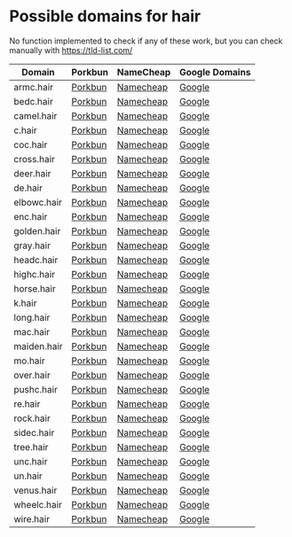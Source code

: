 # Possible domains for hair

No function implemented to check if any of these work, but you can check manually with https://tld-list.com/

| Domain | Porkbun | NameCheap | Google Domains |
|---|---|---|---|
| armc.hair | [Porkbun](https://porkbun.com/checkout/search?prb=e814663da1&tlds=&idnLanguage=&search=search&q=armc.hair) | [Namecheap](https://www.namecheap.com/domains/registration/results/?domain=armc.hair) | [Google](https://domains.google.com/registrar/search?searchTerm=armc.hair) |
| bedc.hair | [Porkbun](https://porkbun.com/checkout/search?prb=e814663da1&tlds=&idnLanguage=&search=search&q=bedc.hair) | [Namecheap](https://www.namecheap.com/domains/registration/results/?domain=bedc.hair) | [Google](https://domains.google.com/registrar/search?searchTerm=bedc.hair) |
| camel.hair | [Porkbun](https://porkbun.com/checkout/search?prb=e814663da1&tlds=&idnLanguage=&search=search&q=camel.hair) | [Namecheap](https://www.namecheap.com/domains/registration/results/?domain=camel.hair) | [Google](https://domains.google.com/registrar/search?searchTerm=camel.hair) |
| c.hair | [Porkbun](https://porkbun.com/checkout/search?prb=e814663da1&tlds=&idnLanguage=&search=search&q=c.hair) | [Namecheap](https://www.namecheap.com/domains/registration/results/?domain=c.hair) | [Google](https://domains.google.com/registrar/search?searchTerm=c.hair) |
| coc.hair | [Porkbun](https://porkbun.com/checkout/search?prb=e814663da1&tlds=&idnLanguage=&search=search&q=coc.hair) | [Namecheap](https://www.namecheap.com/domains/registration/results/?domain=coc.hair) | [Google](https://domains.google.com/registrar/search?searchTerm=coc.hair) |
| cross.hair | [Porkbun](https://porkbun.com/checkout/search?prb=e814663da1&tlds=&idnLanguage=&search=search&q=cross.hair) | [Namecheap](https://www.namecheap.com/domains/registration/results/?domain=cross.hair) | [Google](https://domains.google.com/registrar/search?searchTerm=cross.hair) |
| deer.hair | [Porkbun](https://porkbun.com/checkout/search?prb=e814663da1&tlds=&idnLanguage=&search=search&q=deer.hair) | [Namecheap](https://www.namecheap.com/domains/registration/results/?domain=deer.hair) | [Google](https://domains.google.com/registrar/search?searchTerm=deer.hair) |
| de.hair | [Porkbun](https://porkbun.com/checkout/search?prb=e814663da1&tlds=&idnLanguage=&search=search&q=de.hair) | [Namecheap](https://www.namecheap.com/domains/registration/results/?domain=de.hair) | [Google](https://domains.google.com/registrar/search?searchTerm=de.hair) |
| elbowc.hair | [Porkbun](https://porkbun.com/checkout/search?prb=e814663da1&tlds=&idnLanguage=&search=search&q=elbowc.hair) | [Namecheap](https://www.namecheap.com/domains/registration/results/?domain=elbowc.hair) | [Google](https://domains.google.com/registrar/search?searchTerm=elbowc.hair) |
| enc.hair | [Porkbun](https://porkbun.com/checkout/search?prb=e814663da1&tlds=&idnLanguage=&search=search&q=enc.hair) | [Namecheap](https://www.namecheap.com/domains/registration/results/?domain=enc.hair) | [Google](https://domains.google.com/registrar/search?searchTerm=enc.hair) |
| golden.hair | [Porkbun](https://porkbun.com/checkout/search?prb=e814663da1&tlds=&idnLanguage=&search=search&q=golden.hair) | [Namecheap](https://www.namecheap.com/domains/registration/results/?domain=golden.hair) | [Google](https://domains.google.com/registrar/search?searchTerm=golden.hair) |
| gray.hair | [Porkbun](https://porkbun.com/checkout/search?prb=e814663da1&tlds=&idnLanguage=&search=search&q=gray.hair) | [Namecheap](https://www.namecheap.com/domains/registration/results/?domain=gray.hair) | [Google](https://domains.google.com/registrar/search?searchTerm=gray.hair) |
| headc.hair | [Porkbun](https://porkbun.com/checkout/search?prb=e814663da1&tlds=&idnLanguage=&search=search&q=headc.hair) | [Namecheap](https://www.namecheap.com/domains/registration/results/?domain=headc.hair) | [Google](https://domains.google.com/registrar/search?searchTerm=headc.hair) |
| highc.hair | [Porkbun](https://porkbun.com/checkout/search?prb=e814663da1&tlds=&idnLanguage=&search=search&q=highc.hair) | [Namecheap](https://www.namecheap.com/domains/registration/results/?domain=highc.hair) | [Google](https://domains.google.com/registrar/search?searchTerm=highc.hair) |
| horse.hair | [Porkbun](https://porkbun.com/checkout/search?prb=e814663da1&tlds=&idnLanguage=&search=search&q=horse.hair) | [Namecheap](https://www.namecheap.com/domains/registration/results/?domain=horse.hair) | [Google](https://domains.google.com/registrar/search?searchTerm=horse.hair) |
| k.hair | [Porkbun](https://porkbun.com/checkout/search?prb=e814663da1&tlds=&idnLanguage=&search=search&q=k.hair) | [Namecheap](https://www.namecheap.com/domains/registration/results/?domain=k.hair) | [Google](https://domains.google.com/registrar/search?searchTerm=k.hair) |
| long.hair | [Porkbun](https://porkbun.com/checkout/search?prb=e814663da1&tlds=&idnLanguage=&search=search&q=long.hair) | [Namecheap](https://www.namecheap.com/domains/registration/results/?domain=long.hair) | [Google](https://domains.google.com/registrar/search?searchTerm=long.hair) |
| mac.hair | [Porkbun](https://porkbun.com/checkout/search?prb=e814663da1&tlds=&idnLanguage=&search=search&q=mac.hair) | [Namecheap](https://www.namecheap.com/domains/registration/results/?domain=mac.hair) | [Google](https://domains.google.com/registrar/search?searchTerm=mac.hair) |
| maiden.hair | [Porkbun](https://porkbun.com/checkout/search?prb=e814663da1&tlds=&idnLanguage=&search=search&q=maiden.hair) | [Namecheap](https://www.namecheap.com/domains/registration/results/?domain=maiden.hair) | [Google](https://domains.google.com/registrar/search?searchTerm=maiden.hair) |
| mo.hair | [Porkbun](https://porkbun.com/checkout/search?prb=e814663da1&tlds=&idnLanguage=&search=search&q=mo.hair) | [Namecheap](https://www.namecheap.com/domains/registration/results/?domain=mo.hair) | [Google](https://domains.google.com/registrar/search?searchTerm=mo.hair) |
| over.hair | [Porkbun](https://porkbun.com/checkout/search?prb=e814663da1&tlds=&idnLanguage=&search=search&q=over.hair) | [Namecheap](https://www.namecheap.com/domains/registration/results/?domain=over.hair) | [Google](https://domains.google.com/registrar/search?searchTerm=over.hair) |
| pushc.hair | [Porkbun](https://porkbun.com/checkout/search?prb=e814663da1&tlds=&idnLanguage=&search=search&q=pushc.hair) | [Namecheap](https://www.namecheap.com/domains/registration/results/?domain=pushc.hair) | [Google](https://domains.google.com/registrar/search?searchTerm=pushc.hair) |
| re.hair | [Porkbun](https://porkbun.com/checkout/search?prb=e814663da1&tlds=&idnLanguage=&search=search&q=re.hair) | [Namecheap](https://www.namecheap.com/domains/registration/results/?domain=re.hair) | [Google](https://domains.google.com/registrar/search?searchTerm=re.hair) |
| rock.hair | [Porkbun](https://porkbun.com/checkout/search?prb=e814663da1&tlds=&idnLanguage=&search=search&q=rock.hair) | [Namecheap](https://www.namecheap.com/domains/registration/results/?domain=rock.hair) | [Google](https://domains.google.com/registrar/search?searchTerm=rock.hair) |
| sidec.hair | [Porkbun](https://porkbun.com/checkout/search?prb=e814663da1&tlds=&idnLanguage=&search=search&q=sidec.hair) | [Namecheap](https://www.namecheap.com/domains/registration/results/?domain=sidec.hair) | [Google](https://domains.google.com/registrar/search?searchTerm=sidec.hair) |
| tree.hair | [Porkbun](https://porkbun.com/checkout/search?prb=e814663da1&tlds=&idnLanguage=&search=search&q=tree.hair) | [Namecheap](https://www.namecheap.com/domains/registration/results/?domain=tree.hair) | [Google](https://domains.google.com/registrar/search?searchTerm=tree.hair) |
| unc.hair | [Porkbun](https://porkbun.com/checkout/search?prb=e814663da1&tlds=&idnLanguage=&search=search&q=unc.hair) | [Namecheap](https://www.namecheap.com/domains/registration/results/?domain=unc.hair) | [Google](https://domains.google.com/registrar/search?searchTerm=unc.hair) |
| un.hair | [Porkbun](https://porkbun.com/checkout/search?prb=e814663da1&tlds=&idnLanguage=&search=search&q=un.hair) | [Namecheap](https://www.namecheap.com/domains/registration/results/?domain=un.hair) | [Google](https://domains.google.com/registrar/search?searchTerm=un.hair) |
| venus.hair | [Porkbun](https://porkbun.com/checkout/search?prb=e814663da1&tlds=&idnLanguage=&search=search&q=venus.hair) | [Namecheap](https://www.namecheap.com/domains/registration/results/?domain=venus.hair) | [Google](https://domains.google.com/registrar/search?searchTerm=venus.hair) |
| wheelc.hair | [Porkbun](https://porkbun.com/checkout/search?prb=e814663da1&tlds=&idnLanguage=&search=search&q=wheelc.hair) | [Namecheap](https://www.namecheap.com/domains/registration/results/?domain=wheelc.hair) | [Google](https://domains.google.com/registrar/search?searchTerm=wheelc.hair) |
| wire.hair | [Porkbun](https://porkbun.com/checkout/search?prb=e814663da1&tlds=&idnLanguage=&search=search&q=wire.hair) | [Namecheap](https://www.namecheap.com/domains/registration/results/?domain=wire.hair) | [Google](https://domains.google.com/registrar/search?searchTerm=wire.hair) |
